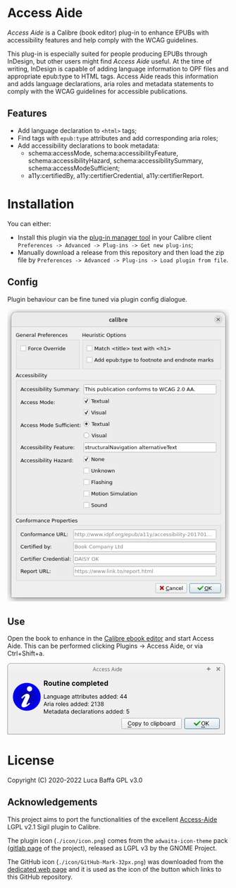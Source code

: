 # Access Aide
_Access Aide_ is a Calibre (book editor) plug-in to enhance EPUBs with accessibility features and help comply with the WCAG guidelines.

This plug-in is especially suited for people producing EPUBs through InDesign, but other users might find _Access Aide_ useful. At the time of writing, InDesign is capable of adding language information to OPF files and appropriate epub:type to HTML tags. Access Aide reads this information and adds language declarations, aria roles and metadata statements to comply with the WCAG guidelines for accessible publications.

## Features
 -  Add language declaration to `<html>` tags;
 -  Find tags with `epub:type` attributes and add corresponding aria roles;
 -  Add accessibility declarations to book metadata:
    + schema:accessMode, schema:accessibilityFeature, schema:accessibilityHazard, schema:accessibilitySummary, schema:accessModeSufficient;
    + a11y:certifiedBy, a11y:certifierCredential, a11y:certifierReport.

# Installation

You can either:

 - Install this plugin via the [plug-in manager tool](https://manual.calibre-ebook.com/customize.html#customizing-calibre-with-plugins) in your Calibre client `Preferences -> Advanced -> Plug-ins -> Get new plug-ins`;
 - Manually download a release from this repository and then load the zip file by `Preferences -> Advanced -> Plug-ins -> Load plugin from file`.

## Config
Plugin behaviour can be fine tuned via plugin config dialogue.

![Access Aide config dialogue](docs/config_dialogue.png)

## Use
Open the book to enhance in the [Calibre ebook editor](https://manual.calibre-ebook.com/edit.html) and start Access Aide. This can be performed clicking Plugins -> Access Aide, or via Ctrl+Shift+a.

![Access Aide confirm dialogue](docs/confirm_dialogue.png)

# License
Copyright (C) 2020-2022 Luca Baffa
GPL v3.0

## Acknowledgements

This project aims to port the functionalities of the excellent [Access-Aide](https://github.com/kevinhendricks/Access-Aide) LGPL v2.1 Sigil plugin to Calibre.

The plugin icon (`./icon/icon.png`) comes from the `adwaita-icon-theme` pack ([gitlab page](https://gitlab.gnome.org/GNOME/adwaita-icon-theme) of the project), released as LGPL v3 by the GNOME Project.

The GitHub icon (`./icon/GitHub-Mark-32px.png`) was downloaded from the [dedicated web page](https://github.com/logos) and it is used as the icon of the button which links to this GitHub repository.
